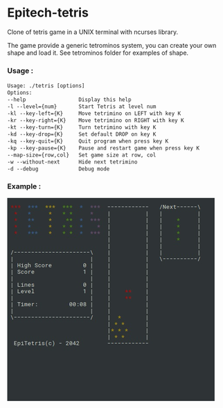 # Epitech-tetris

Clone of tetris game in a UNIX terminal with ncurses library.

The game provide a generic tetrominos system, you can create your own shape and load it. See tetrominos folder for examples of shape.

### Usage :
```
Usage: ./tetris [options]
Options:
--help                 Display this help
-l --level={num}       Start Tetris at level num
-kl --key-left={K}     Move tetrimino on LEFT with key K
-kr --key-right={K}    Move tetrimino on RIGHT with key K
-kt --key-turn={K}     Turn tetrimino with key K
-kd --key-drop={K}     Set default DROP on key K
-kq --key-quit={K}     Quit program when press key K
-kp --key-pause={K}    Pause and restart game when press key K
--map-size={row,col}   Set game size at row, col
-w --without-next      Hide next tetrimino
-d --debug             Debug mode
```


### Example :

![alt text](https://raw.githubusercontent.com/brd6/Epitech-tetris/master/sample/tetris.jpg)
